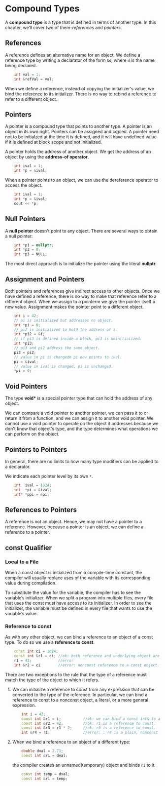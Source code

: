 # Compound Types

A **compound type** is a type that is defined in terms of another type. In this chapter, we’ll cover two of them-_references_ and _pointers_.

## References

A reference defines an alternative name for an object. We define a reference type by writing a declarator of the form
`&d`, where `d` is the name being declared.

```C++
    int val = 1;
    int &refVal = val;
```

When we define a reference, instead of copying the initializer's value, we bind the reference to its initializer. There is no way to rebind a reference to refer to a different object.

## Pointers

A pointer is a compound type that points to another type. A pointer is an object in its own right. Pointers can be assigned and copied. A pointer need not to be initialzed at the time it is defined, and it will have undefined value if it is defined at block scope and not initialized.

A pointer holds the address of another object. We get the address of an object by using the **address-of operator**.

```C++
    int ival = 1;
    int *p = &ival;
```

When a pointer points to an object, we can use the dereference operator to access the object.

```Cpp
    int ival = 1;
    int *p = &ival;
    cout << *p;
```

## Null Pointers

A **null pointer** doesn't point to any object. There are several ways to obtain a null pointer:

```Cpp
    int *p1 = nullptr;
    int *p2 = 0;
    int *p3 = NULL;
```

The most direct approach is to initialize the pointer using the literal **nullptr**.

## Assignment and Pointers

Both pointers and references give indirect access to other objects. Once we have defined a reference, there is no way to make that reference refer to a different object. When we assign to a pointerm we give the pointer itself a new value. Assignment makes the pointer point to a different object.

```cpp
    int i = 42;
    // pi is initialized but addresses no object.
    int *pi = 0;
    // pi2 is initialized to hold the address of i.
    int *pi2 = &i;
    // if pi3 is defined inside a block, pi3 is uninitialized.
    int *pi3;
    // pi3 and pi2 address the same object.
    pi3 = pi2;
    // value in pi is changedm pi now points to ival.
    pi = &ival;
    // value in ival is changed, pi is unchanged.
    *pi = 0;
```

## Void Pointers

The type **void\*** is a special pointer type that can hold the address of any object.

We can compare a void pointer to another pointer, we can pass it to or return it from a function, and we can assign it to another void pointer. We cannot use a void pointer to operate on the object it addresses because we don't know that object's type, and the type determines what operations we can perform on the object.

## Pointers to Pointers

In general, there are no limits to how many type modifiers can be applied to a declarator.

We indicate each pointer level by its own `*`.

```cpp
    int  ival = 1024;
    int  *pi = &ival;
    int* *ppi = &pi;
```

## References to Pointers

A reference is not an object. Hence, we may not have a pointer to a reference. However, because a pointer is an object, we can define a reference to a pointer.

## const Qualifier

### Local to a File

When a const object is initialized from a compile-time constant, the compiler will usually replace uses of the variable with its corresponding value during compilation.

To substitute the value for the variable, the compiler has to see the variable’s initializer. When we split a program into multiple files, every file that uses the const must have access to its initializer. In order to see the initializer, the variable must be defined in every file that wants to use the variable’s value.

### Reference to const

As with any other object, we can bind a reference to an object of a const type.
To do so we use a **reference to const**.

```c++
    const int ci = 1024;
    const int &r1 = ci; //ok: both reference and underlying object are const.
    r1 = 42;            //error
    int &r2 = ci        //error: nonconst reference to a const object.
```

There are two exceptions to the rule that the type of a reference must match the type of the object to which it refers.

1. We can initialize a reference to const from any expression that can be converted to the type of the reference. In particular, we can bind a reference to const to a nonconst object, a literal, or a more general expression.
   ```c++
       int i = 42;
       const int &r1 = i;          //ok: we can bind a const int& to a plain int object.
       const int &r2 = 42;         //ok: r1 is a reference to const.
       const int &r3 = r1 * 2;     //ok: r3 is a reference to const.
       int &r4 = r1;               //error: : r4 is a plain, nonconst reference.
   ```
1. When we bind a reference to an object of a different type:
   ```c++
       double dval = 2.71;
       const int &ri = dval;
   ```
   the compiler creates an unnamed(temporary) object and binds `ri` to it.
   ```c++
       const int temp = dval;
       const int &ri = temp;
   ```
